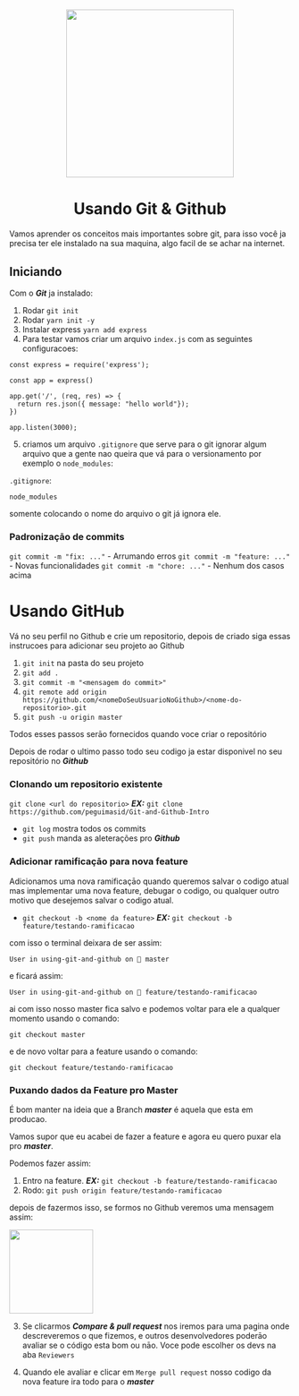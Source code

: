 <h1 align="center">
  <img src="https://lucianoratamero.github.io/img/cover-git-1.png" width="300px">
  <h1 align="center">Usando Git & Github</h1>
</h1>


Vamos aprender os conceitos mais importantes sobre git, para isso você ja precisa ter ele instalado na sua maquina, algo facil de se achar na internet.

## Iniciando

Com o ***Git*** ja instalado:

1. Rodar `git init`
2. Rodar `yarn init -y`
3. Instalar express `yarn add express`
4. Para testar vamos criar um arquivo `index.js` com as seguintes configuracoes:

```
const express = require('express');

const app = express()

app.get('/', (req, res) => {
  return res.json({ message: "hello world"});
})

app.listen(3000);
```

5. criamos um arquivo `.gitignore` que serve para o git ignorar algum arquivo que a gente nao queira que vá para o versionamento por exemplo o `node_modules`:

`.gitignore`:

```
node_modules
```
somente colocando o nome do arquivo o git já ignora ele.

### Padronizaçāo de commits

`git commit -m "fix: ..."` - Arrumando erros
`git commit -m "feature: ..."` - Novas funcionalidades
`git commit -m "chore: ..."` - Nenhum dos casos acima

# Usando GitHub

Vá no seu perfil no Github e crie um repositorio, depois de criado siga essas instrucoes para adicionar seu projeto ao Github

1. `git init` na pasta do seu projeto
2. `git add .`
3. `git commit -m "<mensagem do commit>"` 
4. `git remote add origin https://github.com/<nomeDoSeuUsuarioNoGithub>/<nome-do-repositorio>.git`
5. `git push -u origin master`

Todos esses passos serāo fornecidos quando voce criar o repositório

Depois de rodar o ultimo passo todo seu codigo ja estar disponivel no seu repositório no ***Github***

### Clonando um repositorio existente

`git clone <url do repositorio>`
***EX:*** `git clone https://github.com/peguimasid/Git-and-Github-Intro`

- `git log` mostra todos os commits
- `git push` manda as aleterações pro ***Github***

### Adicionar ramificaçāo para nova feature

Adicionamos uma nova ramificaçāo quando queremos salvar o codigo atual mas implementar uma nova feature, debugar o codigo, ou qualquer outro motivo que desejemos salvar o codigo atual.

- `git checkout -b <nome da feature>`
***EX:*** `git checkout -b feature/testando-ramificacao`

com isso o terminal deixara de ser assim:

`User in using-git-and-github on  master`

e ficará assim:

`User in using-git-and-github on  feature/testando-ramificacao`

ai com isso nosso master fica salvo e podemos voltar para ele a qualquer momento usando o comando: 

`git checkout master`

e de novo voltar para a feature usando o comando:

`git checkout feature/testando-ramificacao`

### Puxando dados da Feature pro Master

É bom manter na ideia que a Branch ***master*** é aquela que esta em producao.

Vamos supor que eu acabei de fazer a feature e agora eu quero puxar ela pro ***master***.

Podemos fazer assim:

1. Entro na feature. ***EX:*** `git checkout -b feature/testando-ramificacao`
2. Rodo: `git push origin feature/testando-ramificacao`

depois de fazermos isso, se formos no Github veremos uma mensagem assim:

<img src="./assets/pullrequest.png" width="150px">

3. Se clicarmos ***Compare & pull request*** nos iremos para uma pagina onde descreveremos o que fizemos, e outros desenvolvedores poderāo avaliar se o código esta bom ou nāo. Voce pode escolher os devs na aba `Reviewers`

4. Quando ele avaliar e clicar em `Merge pull request` nosso codigo da nova feature ira todo para o ***master***